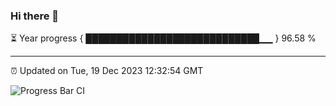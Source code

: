### Hi there 👋

⏳ Year progress { ████████████████████████████▁▁ } 96.58 %

---

⏰ Updated on Tue, 19 Dec 2023 12:32:54 GMT

![Progress Bar CI](https://github.com/ZhaoGui/ZhaoGui/workflows/Progress%20Bar%20CI/badge.svg)

